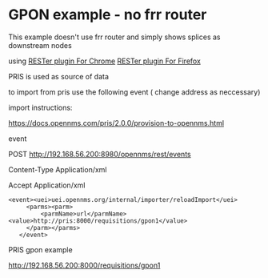 
# GPON example - no frr router

This example doesn't use frr router and simply shows splices as downstream nodes

using [RESTer plugin For Chrome](https://chromewebstore.google.com/detail/rester/eejfoncpjfgmeleakejdcanedmefagga)
[RESTer plugin For Firefox](https://addons.mozilla.org/en-GB/firefox/addon/rester/)


PRIS is used as source of data

to import from pris use the following event ( change address as neccessary)

import instructions:

https://docs.opennms.com/pris/2.0.0/provision-to-opennms.html


event

POST http://192.168.56.200:8980/opennms/rest/events

Content-Type Application/xml

Accept Application/xml

```
<event><uei>uei.opennms.org/internal/importer/reloadImport</uei>
     <parms><parm>
         <parmName>url</parmName><value>http://pris:8000/requisitions/gpon1</value>
     </parm></parms> 
   </event>
```

PRIS gpon example

http://192.168.56.200:8000/requisitions/gpon1

